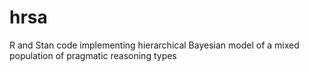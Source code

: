 # hrsa
R and Stan code implementing hierarchical Bayesian model of a mixed population of pragmatic reasoning types
